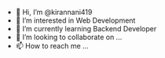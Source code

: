 - 👋 Hi, I’m @kirannani419
- 👀 I’m interested in Web Development
- 🌱 I’m currently learning Backend Developer
- 💞️ I’m looking to collaborate on ...
- 📫 How to reach me ...

<!---
kirannani419/kirannani419 is a ✨ special ✨ repository because its `README.md` (this file) appears on your GitHub profile.
You can click the Preview link to take a look at your changes.
--->
